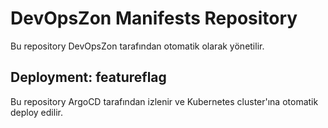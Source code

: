 # DevOpsZon Manifests Repository

Bu repository DevOpsZon tarafından otomatik olarak yönetilir.

## Deployment: featureflag

Bu repository ArgoCD tarafından izlenir ve Kubernetes cluster'ına otomatik deploy edilir.
